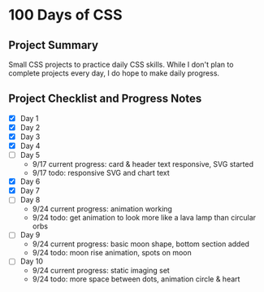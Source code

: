 # 100 Days of CSS #

## Project Summary ##
Small CSS projects to practice daily CSS skills.
While I don't plan to complete projects every day, I do hope to make daily progress.

## Project Checklist and Progress Notes ##
- [x] Day 1
- [x] Day 2
- [x] Day 3
- [x] Day 4
- [ ] Day 5
    - 9/17 current progress: card & header text responsive, SVG started
    - 9/17 todo: responsive SVG and chart text
- [x] Day 6
- [x] Day 7
- [ ] Day 8
    - 9/24 current progress: animation working
    - 9/24 todo: get animation to look more like a lava lamp than circular orbs
- [ ] Day 9
    - 9/24 current progress: basic moon shape, bottom section added
    - 9/24 todo: moon rise animation, spots on moon
- [ ] Day 10
    - 9/24 current progress: static imaging set
    - 9/24 todo: more space between dots, animation circle & heart
